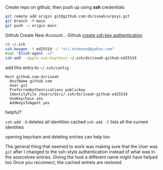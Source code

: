 Create repo on github, then push up using **ssh** credentials
```bash
git remote add origin git@github.com:dsriseah/urpsys.git
git branch -M main
git push -u origin main
```
Github Create New Account...
Github [create ssh key authentication](https://docs.github.com/en/enterprise-cloud@latest/authentication/connecting-to-github-with-ssh/generating-a-new-ssh-key-and-adding-it-to-the-ssh-agent)
```bash
cd ~/.ssh
ssh-keygen -t ed25519 -C "sri.nutmoon@@yahoo.com"
eval "$(ssh-agent -s)"
ssh-add --apple-use-keychain ~/.ssh/dsriseah-github-ed25519
```
add this entry to `~/.ssh/config`
```
Host github.com-dsriseah
  HostName github.com
  User git
  PreferredAuthentications publickey
  IdentityFile /Users/dsri/.ssh/dsriseah-github-ed25519
  UseKeychain yes
  AddKeysToAgent yes
```

helpful?

`ssh-add -D` deletes all identities cached
`ssh-add -l` lists all the current identities

opening keychain and deleting entries can help too

The general thing that seemed to work was making sure that the User was `git` after I changed to the ssh-style authentication instead of what was in the sourcetree entries. Giving the host a different name might have helped too
Once you reconnect, the cached entreis are restored
